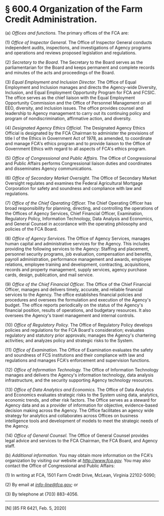 # § 600.4   Organization of the Farm Credit Administration.

(a) *Offices and functions.* The primary offices of the FCA are:


(1) *Office of Inspector General.* The Office of Inspector General conducts independent audits, inspections, and investigations of Agency programs and operations and reviews proposed legislation and regulations.


(2) *Secretary to the Board.* The Secretary to the Board serves as the parliamentarian for the Board and keeps permanent and complete records and minutes of the acts and proceedings of the Board.


(3) *Equal Employment and Inclusion Director.* The Office of Equal Employment and Inclusion manages and directs the Agency-wide Diversity, Inclusion, and Equal Employment Opportunity Program for FCA and FCSIC. The office serves as the chief liaison with the Equal Employment Opportunity Commission and the Office of Personnel Management on all EEO, diversity, and inclusion issues. The office provides counsel and leadership to Agency management to carry out its continuing policy and program of nondiscrimination, affirmative action, and diversity.


(4) *Designated Agency Ethics Official.* The Designated Agency Ethics Official is designated by the FCA Chairman to administer the provisions of title I of the Ethics in Government Act of 1978, as amended, to coordinate and manage FCA's ethics program and to provide liaison to the Office of Government Ethics with regard to all aspects of FCA's ethics program.


(5) *Office of Congressional and Public Affairs.* The Office of Congressional and Public Affairs performs Congressional liaison duties and coordinates and disseminates Agency communications.


(6) *Office of Secondary Market Oversight.* The Office of Secondary Market Oversight regulates and examines the Federal Agricultural Mortgage Corporation for safety and soundness and compliance with law and regulations.


(7) *Office of the Chief Operating Officer.* The Chief Operating Officer has broad responsibility for planning, directing, and controlling the operations of the Offices of Agency Services, Chief Financial Officer, Examination, Regulatory Policy, Information Technology, Data Analysis and Economics, and General Counsel in accordance with the operating philosophy and policies of the FCA Board.


(8) *Office of Agency Services.* The Office of Agency Services, manages human capital and administrative services for the Agency. This includes providing the following services to the Agency: Staffing and placement, personnel security programs, job evaluation, compensation and benefits, payroll administration, performance management and awards, employee relations, employee training and development, contracting, acquisitions, records and property management, supply services, agency purchase cards, design, publication, and mail service.


(9) *Office of the Chief Financial Officer.* The Office of the Chief Financial Officer, manages and delivers timely, accurate, and reliable financial services to the Agency. The office establishes financial policies and procedures and oversees the formulation and execution of the Agency's budget. The office reports periodically on the status of the Agency's financial position, results of operations, and budgetary resources. It also oversees the Agency's travel management and internal controls.


(10) *Office of Regulatory Policy.* The Office of Regulatory Policy develops policies and regulations for the FCA Board's consideration; evaluates regulatory and statutory prior approvals; manages the Agency's chartering activities; and analyzes policy and strategic risks to the System.


(11) *Office of Examination.* The Office of Examination evaluates the safety and soundness of FCS institutions and their compliance with law and regulations and manages FCA's enforcement and supervision functions.


(12) *Office of Information Technology.* The Office of Information Technology manages and delivers the Agency's information technology, data analysis infrastructure, and the security supporting Agency technology resources.


(13) *Office of Data Analytics and Economics.* The Office of Data Analytics and Economics evaluates strategic risks to the System using data, analytics, economic trends, and other risk factors. The Office serves as a steward for Agency data and as a provider of information for objective, evidence-based decision making across the Agency. The Office facilitates an agency wide strategy for analytics and collaborates across Offices on business intelligence tools and development of models to meet the strategic needs of the Agency.


(14) *Office of General Counsel.* The Office of General Counsel provides legal advice and services to the FCA Chairman, the FCA Board, and Agency staff.


(b) *Additional information.* You may obtain more information on the FCA's organization by visiting our website at *http://www.fca.gov.* You may also contact the Office of Congressional and Public Affairs:


(1) In writing at FCA, 1501 Farm Credit Drive, McLean, Virginia 22102-5090;


(2) By email at *info-line@fca.gov;* or


(3) By telephone at (703) 883-4056.



---

[N] [85 FR 6421, Feb. 5, 2020]




